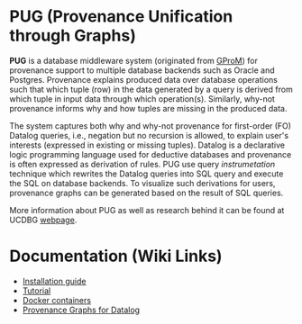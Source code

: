 <!-- [![analytics](http://www.google-analytics.com/collect?v=1&t=pageview&_s=1&dl=https%3A%2F%2Fgithub.com%2FIITDBGroup%2Fgprom%2Fmain&_u=MAC~&cid=123456789&tid=UA-92255635-2)]()
[![Build Status](https://travis-ci.org/IITDBGroup/gprom.svg?branch=master)](https://travis-ci.org/IITDBGroup/gprom)
 -->

# PUG (Provenance Unification through Graphs)

**PUG** is a database middleware system (originated from [GProM](https://github.com/IITDBGroup/PUG)) for provenance support to multiple database backends such as Oracle and Postgres. Provenance explains produced data over database operations such that which tuple (row) in the data generated by a query is derived from which tuple in input data through which operation(s). Similarly, why-not provenance informs why and how tuples are missing in the produced data. 

The system captures both why and why-not provenance for first-order (FO) Datalog queries, i.e., negation but no recursion is allowed, to explain user's interests (expressed in existing or missing tuples). Datalog is a declarative logic programming language used for deductive databases and provenance is often expressed as derivation of rules. PUG use query *instrumetation* technique which rewrites the Datalog queries into SQL query and execute the SQL on database backends. To visualize such derivations for users, provenance graphs can be generated based on the result of SQL queries. 

More information about PUG as well as research behind it can be found at UCDBG [webpage](https://sites.google.com/view/ucdbg). 

<!-- GProM provides an interactive shell `gprom`, a C library `libgprom`, and a JDBC driver. -->

<!-- 
# Online Demos

* [Online Demo for PUG Provenance Graph Explorer](http://ec2-18-218-236-30.us-east-2.compute.amazonaws.com:5000/)
 -->

# Documentation (Wiki Links)

* [Installation guide](https://github.com/UCDBG/PUG/wiki/installation)
* [Tutorial](https://github.com/UCDBG/PUG/wiki/tutorial)
* [Docker containers](https://github.com/UCDBG/PUG/wiki/docker)
* [Provenance Graphs for Datalog](https://github.com/UCDBG/PUG/wiki/datalog_prov)

<!-- 
# Features

+ Flexible on-demand provenance capture and querying for SQL queries using language-level instrumentation, i.e., by running SQL queries.
+ Retroactive provenance capture for transactions using reenactment. Notably, our approach requires no changes to the transactional workload and underlying DBMS
+ Produce provenance graphs for Datalog queries that explain why (provenance) or why-not (missing answers) a tuple is in the result of a Datalog query
+ Heuristic and cost-based optimization for queries instrumented for provenance capture
+ Export of database provenance into the WWW PROV standard format
 -->